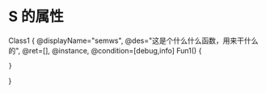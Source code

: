 # S 的属性


Class1
{
    @displayName="semws", @des="这是个什么什么函数，用来干什么的", @ret=[], @instance, @condition=[debug,info]
    Fun1()
    {

    }
}